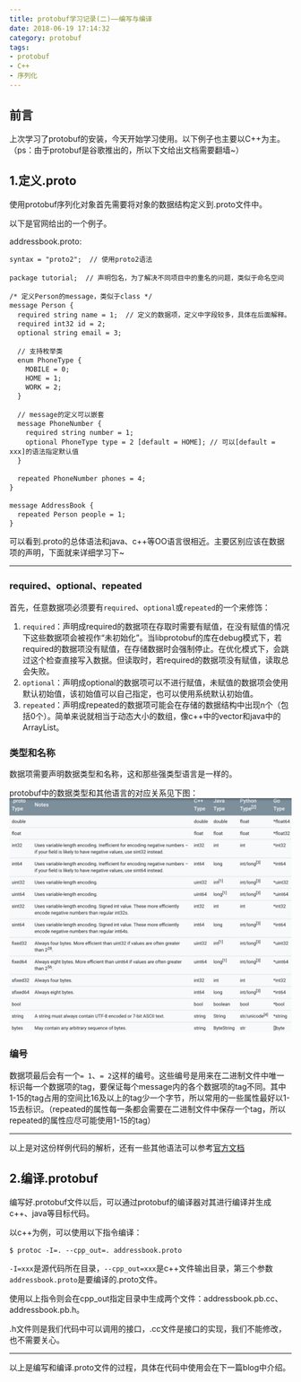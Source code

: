 ```yaml
---
title: protobuf学习记录(二)——编写与编译
date: 2018-06-19 17:14:32
category: protobuf
tags:
- protobuf 
- C++ 
- 序列化
---
```

## 前言
上次学习了protobuf的安装，今天开始学习使用。以下例子也主要以C++为主。（ps：由于protobuf是谷歌推出的，所以下文给出文档需要翻墙~）

<!-- more -->

## 1.定义.proto
使用protobuf序列化对象首先需要将对象的数据结构定义到.proto文件中。

以下是官网给出的一个例子。

addressbook.proto:

```
syntax = "proto2";  // 使用proto2语法

package tutorial;  // 声明包名，为了解决不同项目中的重名的问题，类似于命名空间

/* 定义Person的message，类似于class */
message Person {
  required string name = 1;  // 定义的数据项，定义中字段较多，具体在后面解释。
  required int32 id = 2;
  optional string email = 3;

  // 支持枚举类
  enum PhoneType {
    MOBILE = 0;
    HOME = 1;
    WORK = 2;
  }

  // message的定义可以嵌套
  message PhoneNumber {
    required string number = 1;
    optional PhoneType type = 2 [default = HOME]; // 可以[default = xxx]的语法指定默认值
  }

  repeated PhoneNumber phones = 4;
}

message AddressBook {
  repeated Person people = 1;
}
```

可以看到.proto的总体语法和java、c++等OO语言很相近。主要区别应该在数据项的声明，下面就来详细学习下~

***

### required、optional、repeated
首先，任意数据项必须要有`required`、`optional`或`repeated`的一个来修饰：

1. `required`：声明成required的数据项在存取时需要有赋值，在没有赋值的情况下这些数据项会被视作“未初始化”。当libprotobuf的库在debug模式下，若required的数据项没有赋值，在存储数据时会强制停止。在优化模式下，会跳过这个检查直接写入数据。但读取时，若required的数据项没有赋值，读取总会失败。
2. `optional`：声明成optional的数据项可以不进行赋值，未赋值的数据项会使用默认初始值，该初始值可以自己指定，也可以使用系统默认初始值。
3. `repeated`：声明成repeated的数据项可能会在存储的数据结构中出现n个（包括0个）。简单来说就相当于动态大小的数组，像c++中的vector和java中的ArrayList。

### 类型和名称
数据项需要声明数据类型和名称，这和那些强类型语言是一样的。

protobuf中的数据类型和其他语言的对应关系见下图：
![type](protobuf学习记录-二/protobuf-type.png)

### 编号
数据项最后会有一个`= 1`、`= 2`这样的编号。这些编号是用来在二进制文件中唯一标识每一个数据项的tag，要保证每个message内的各个数据项的tag不同。其中1-15的tag占用的空间比16及以上的tag少一个字节，所以常用的一些属性最好以1-15去标识。（repeated的属性每一条都会需要在二进制文件中保存一个tag，所以repeated的属性应尽可能使用1-15的tag）

***

以上是对这份样例代码的解析，还有一些其他语法可以参考[官方文档](https://developers.google.com/protocol-buffers/docs/proto)

## 2.编译.protobuf
编写好.protobuf文件以后，可以通过protobuf的编译器对其进行编译并生成c++、java等目标代码。

以c++为例，可以使用以下指令编译：
```
$ protoc -I=. --cpp_out=. addressbook.proto
```

`-I=xxx`是源代码所在目录，`--cpp_out=xxx`是c++文件输出目录，第三个参数`addressbook.proto`是要编译的.proto文件。

使用以上指令则会在cpp_out指定目录中生成两个文件：addressbook.pb.cc、addressbook.pb.h。

.h文件则是我们代码中可以调用的接口，.cc文件是接口的实现，我们不能修改，也不需要关心。
***
以上是编写和编译.proto文件的过程，具体在代码中使用会在下一篇blog中介绍。
